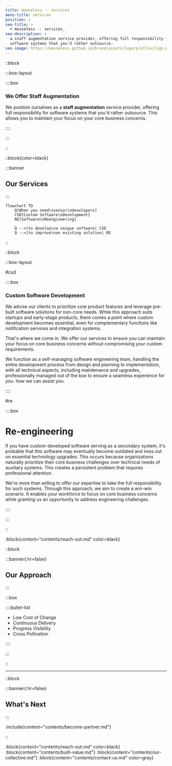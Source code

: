 ```yaml
---
title: mouseless -- services
menu-title: services
position: 1
seo-title: >
  > mouseless -- services_
seo-description: >
  a staff augmentation service provider, offering full responsibility for
  software systems that you'd rather outsource.
seo-image: https://mouseless.github.io/brand/assets/logo/profile/logo-profile-mark-primary-500px.png
---
```


::block

:::box-layout

::::box

### We Offer Staff Augmentation

We position ourselves as a __staff augmentation__ service provider, offering
full responsibility for software systems that you'd rather outsource. This
allows you to maintain your focus on your core business concerns.

::::

:::

::

::block{color=black}

:::banner

## **Our** Services

:::

```mermaid
flowchart TD
    Q[When you need\nsenior\ndevelopers]
    CSD[Custom Software\nDevelopment]
    RE[Software\nReengineering]

    Q -->|to develop\na unique software| CSD
    Q -->|to improve\nan existing solution| RE
```

::

::block

:::box-layout

#csd

::::box

### Custom Software Development

We advise our clients to prioritize core product features and leverage pre-built
software solutions for non-core needs. While this approach suits startups and
early-stage products, there comes a point where custom development becomes
essential, even for complementary functions like notification services and
integration systems.

That's where we come in. We offer our services to ensure you can maintain your
focus on core business concerns without compromising your custom requirements.

We function as a self-managing software engineering team, handling the entire
development process from design and planning to implementation, with all
technical aspects, including maintenance and upgrades, professionally managed
out of the box to ensure a seamless experience for you.
how we can assist you.

::::

#re

::::box

# Re-engineering

If you have custom-developed software serving as a secondary system, it's
probable that this software may eventually become outdated and miss out on
essential technology upgrades. This occurs because organizations naturally
prioritize their core business challenges over technical needs of auxiliary
systems. This creates a persistent problem that requires professional attention.

We're more than willing to offer our expertise to take the full responsibility
for such systems. Through this approach, we aim to create a win-win scenario. It
enables your workforce to focus on core business concerns while granting us an
opportunity to address engineering challenges.

::::

:::

::

:block{content="contents/reach-out.md" color=black}

::block

:::banner{:hr=false}

## **Our** Approach

:::

:::box

::::bullet-list

- Low Cost of Change
- Continuous Delivery
- Progress Visibility
- Cross Pollination

::::

:::

::

---

::block

:::banner{:hr=false}

## What's Next

:::

:include{content="contents/become-partner.md"}

::

:block{content="contents/reach-out.md" color=black}
:block{content="contents/built-value.md"}
:block{content="contents/our-collective.md"}
:block{content="contents/contact-us.md" color=gray}
